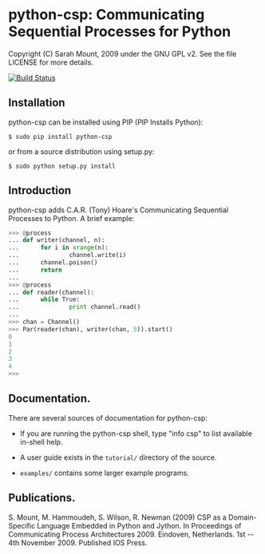 python-csp: Communicating Sequential Processes for Python
=========================================================

Copyright (C) Sarah Mount, 2009 under the GNU GPL v2. See the file LICENSE for
more details.

[![Build Status](https://travis-ci.org/snim2/python-csp.png?branch=master)](https://travis-ci.org/snim2/python-csp)

Installation
------------

python-csp can be installed using PIP (PIP Installs Python):

    $ sudo pip install python-csp

or from a source distribution using setup.py:

    $ sudo python setup.py install


Introduction
------------

python-csp adds C.A.R. (Tony) Hoare's Communicating Sequential Processes to 
Python. A brief example:

```python
>>> @process
... def writer(channel, n):
...      for i in xrange(n):
...              channel.write(i)
...      channel.poison()
...      return
... 
>>> @process
... def reader(channel):
...      while True:
...              print channel.read()
... 
>>> chan = Channel()
>>> Par(reader(chan), writer(chan, 5)).start()
0
1
2
3
4
>>>
```

Documentation.
-------------

There are several sources of documentation for python-csp:

 * If you are running the python-csp shell, type "info csp" to list available in-shell help.

 * A user guide exists in the `tutorial/` directory of the source.

 * `examples/` contains some larger example programs.


Publications.
------------

S. Mount, M. Hammoudeh, S. Wilson, R. Newman (2009) CSP as a Domain-Specific 
Language Embedded in Python and Jython. In Proceedings of Communicating Process
Architectures 2009. Eindoven, Netherlands. 1st -- 4th November 2009. Published 
IOS Press.
